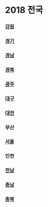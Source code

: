 # 2018 전국

### [강원](https://github.com/sslmyo24/2018_nation/tree/master/%EA%B0%95%EC%9B%90)

### [경기](https://github.com/sslmyo24/2018_nation/tree/master/%EA%B2%BD%EA%B8%B0)

### [경남](https://github.com/sslmyo24/2018_nation/tree/master/%EA%B2%BD%EB%82%A8)

### [경북](https://github.com/sslmyo24/2018_nation/tree/master/%EA%B2%BD%EB%B6%81)

### [광주](https://github.com/sslmyo24/2018_nation/tree/master/%EA%B4%91%EC%A3%BC)

### [대구](https://github.com/sslmyo24/2018_nation/tree/master/%EB%8C%80%EA%B5%AC)

### [대전](https://github.com/sslmyo24/2018_nation/tree/master/%EB%8C%80%EC%A0%84)

### 부산

### [서울](https://github.com/sslmyo24/2018_nation/tree/master/%EC%84%9C%EC%9A%B8)

### 인천

### [전남](https://github.com/sslmyo24/2018_nation/tree/master/%EC%A0%84%EB%82%A8)

### [충남](https://github.com/sslmyo24/2018_nation/tree/master/충남/)

### [충북](https://github.com/sslmyo24/2018_nation/tree/master/%EC%B6%A9%EB%B6%81)


